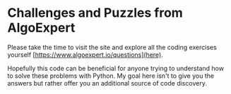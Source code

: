 # Challenges and Puzzles from AlgoExpert

Please take the time to visit the site and explore all the coding exercises yourself [https://www.algoexpert.io/questions](here).

Hopefully this code can be beneficial for anyone trying to understand how to solve these problems with Python. My goal here isn't to give you the answers but rather offer you an additional source of code discovery.
